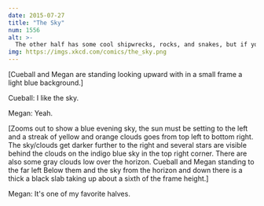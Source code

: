 ```yaml
---
date: 2015-07-27
title: "The Sky"
num: 1556
alt: >-
  The other half has some cool shipwrecks, rocks, and snakes, but if you move those out of the way, it also has more sky.
img: https://imgs.xkcd.com/comics/the_sky.png
---
```

[Cueball and Megan are standing looking upward with in a small frame a light blue background.]

Cueball: I like the sky.

Megan: Yeah.

[Zooms out to show a blue evening sky, the sun must be setting to the left and a streak of yellow and orange clouds goes from top left to bottom right. The sky/clouds get darker further to the right and several stars are visible behind the clouds on the indigo blue sky in the top right corner. There are also some gray clouds low over the horizon. Cueball and Megan standing to the far left Below them and the sky from the horizon and down there is a thick a black slab taking up about a sixth of the frame height.]

Megan: It's one of my favorite halves.